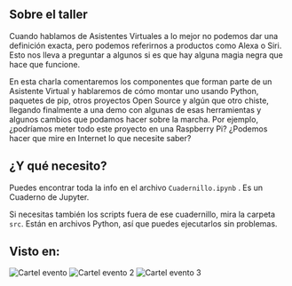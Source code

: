 ## Sobre el taller

Cuando hablamos de Asistentes Virtuales a lo mejor no podemos dar una definición exacta, pero podemos referirnos a productos como Alexa o Siri. Esto nos lleva a preguntar a algunos si es que hay alguna magia negra que hace que funcione.

En esta charla comentaremos los componentes que forman parte de un Asistente Virtual y hablaremos de cómo montar uno usando Python, paquetes de pip, otros proyectos Open Source y algún que otro chiste, llegando finalmente a una demo con algunas de esas herramientas y algunos cambios que podamos hacer sobre la marcha. Por ejemplo, ¿podríamos meter todo este proyecto en una Raspberry Pi? ¿Podemos hacer que mire en Internet lo que necesite saber?

## ¿Y qué necesito?
Puedes encontrar toda la info en el archivo `Cuadernillo.ipynb` . Es un Cuaderno de Jupyter.

Si necesitas también los scripts fuera de ese cuadernillo, mira la carpeta `src`. Están en archivos Python, así que puedes ejecutarlos sin problemas.

## Visto en:

![Cartel evento](https://pbs.twimg.com/media/Fdkpc7QWQAAluoz?format=jpg)
![Cartel evento 2](https://pbs.twimg.com/media/FufrY08WAAAEhLw?format=jpg)
![Cartel evento 3](https://pbs.twimg.com/media/Fufrl7RXwAEO4GB?format=jpg)
